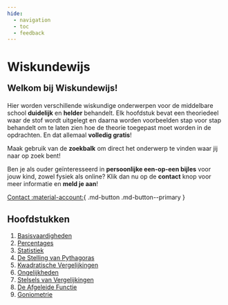 ```yaml
---
hide:
  - navigation
  - toc
  - feedback
---
```


# Wiskundewijs

**<p style="text-align: left;font-size:20px;">Welkom bij Wiskundewijs!</p>**

Hier worden verschillende wiskundige onderwerpen voor de middelbare school **duidelijk** en **helder** behandelt. Elk hoofdstuk bevat een theoriedeel waar de stof wordt uitgelegt en daarna worden voorbeelden stap voor stap behandelt om te laten zien hoe de theorie toegepast moet worden in de opdrachten. En dat allemaal **volledig gratis**!

Maak gebruik van de **zoekbalk** om direct het onderwerp te vinden waar jij naar op zoek bent!

Ben je als ouder geïnteresseerd in **persoonlijke een-op-een bijles** voor jouw kind, zowel fysiek als online? Klik dan nu op de **contact** knop voor meer informatie en **meld je aan**!

[Contact :material-account:](contact.md){ .md-button .md-button--primary }

## Hoofdstukken
1. [Basisvaardigheden](basisvaardigheden.md)
2. [Percentages](percentages.md)
2. [Statistiek](statistiek.md)
3. [De Stelling van Pythagoras](pythagoras.md)
4. [Kwadratische Vergelijkingen](kwadratische_vergelijkingen.md)
5. [Ongelijkheden](ongelijkheden.md)
6. [Stelsels van Vergelijkingen](stelsels_van_vergelijkingen.md)
6. [De Afgeleide Functie](afgeleide.md)
7. [Goniometrie](goniometrie.md)
